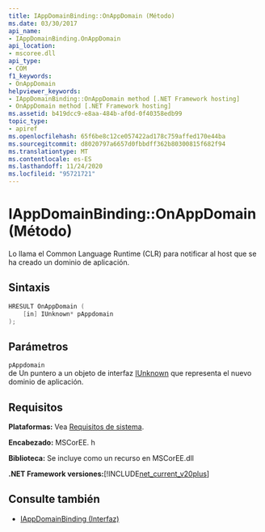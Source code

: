 ```yaml
---
title: IAppDomainBinding::OnAppDomain (Método)
ms.date: 03/30/2017
api_name:
- IAppDomainBinding.OnAppDomain
api_location:
- mscoree.dll
api_type:
- COM
f1_keywords:
- OnAppDomain
helpviewer_keywords:
- IAppDomainBinding::OnAppDomain method [.NET Framework hosting]
- OnAppDomain method [.NET Framework hosting]
ms.assetid: b419dcc9-e8aa-484b-af0d-0f40358edb99
topic_type:
- apiref
ms.openlocfilehash: 65f6be8c12ce057422ad178c759affed170e44ba
ms.sourcegitcommit: d8020797a6657d0fbbdff362b80300815f682f94
ms.translationtype: MT
ms.contentlocale: es-ES
ms.lasthandoff: 11/24/2020
ms.locfileid: "95721721"
---
```

# <a name="iappdomainbindingonappdomain-method"></a>IAppDomainBinding::OnAppDomain (Método)

Lo llama el Common Language Runtime (CLR) para notificar al host que se ha creado un dominio de aplicación.  
  
## <a name="syntax"></a>Sintaxis  
  
```cpp  
HRESULT OnAppDomain (  
    [in] IUnknown* pAppdomain  
);  
```  
  
## <a name="parameters"></a>Parámetros  

 `pAppdomain`  
 de Un puntero a un objeto de interfaz [IUnknown](/cpp/atl/iunknown) que representa el nuevo dominio de aplicación.  
  
## <a name="requirements"></a>Requisitos  

 **Plataformas:** Vea [Requisitos de sistema](../../get-started/system-requirements.md).  
  
 **Encabezado:** MSCorEE. h  
  
 **Biblioteca:** Se incluye como un recurso en MSCorEE.dll  
  
 **.NET Framework versiones:**[!INCLUDE[net_current_v20plus](../../../../includes/net-current-v20plus-md.md)]  
  
## <a name="see-also"></a>Consulte también

- [IAppDomainBinding (Interfaz)](iappdomainbinding-interface.md)
